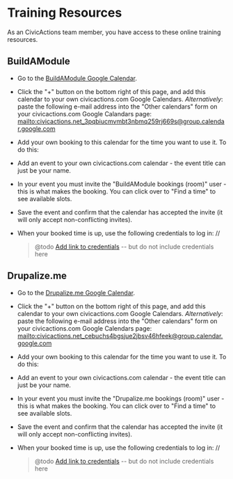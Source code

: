 # Training Resources

As an CivicActions team member, you have access to these online training resources.

## BuildAModule

* Go to the [BuildAModule Google Calendar](https://calendar.google.com/calendar/b/1/embed?src=civicactions.net_3pqbiucmvmbt3nbmq259rj669s@group.calendar.google.com&ctz=America/Los_Angeles).
* Click the "+" button on the bottom right of this page, and add this calendar to your own civicactions.com Google Calendars.
  *Alternatively*: paste the following e-mail address into the "Other calendars" form on your civicactions.com Google Calandars page: <mailto:civicactions.net_3pqbiucmvmbt3nbmq259rj669s@group.calendar.google.com>
* Add your own booking to this calendar for the time you want to use it. To do this:
* Add an event to your own civicactions.com calendar - the event title can just be your name.
* In your event you must invite the "BuildAModule bookings (room)" user - this is what makes the booking. You can click over to "Find a time" to see available slots.
* Save the event and confirm that the calendar has accepted the invite (it will only accept non-conflicting invites).
* When your booked time is up, use the following credentials to log in: //

  > @todo [Add link to credentials](https://trello.com/c/dxKtjdYD/111-add-link-to-doc-with-drupalizeme-and-buildamodule-credentials) -- but do not include credentials here

## Drupalize.me

* Go to the [Drupalize.me Google Calendar](https://calendar.google.com/calendar/b/1/embed?src=civicactions.net_cebuchs4bgsjue2jbsv46hfeek@group.calendar.google.com&ctz=America/Los_Angeles).
* Click the "+" button on the bottom right of this page, and add this calendar to your own civicactions.com Google Calendars.
  *Alternatively*: paste the following e-mail address into the "Other calendars" form on your civicactions.com Google Calendars page: <mailto:civicactions.net_cebuchs4bgsjue2jbsv46hfeek@group.calendar.google.com>
* Add your own booking to this calendar for the time you want to use it. To do this:
* Add an event to your own civicactions.com calendar - the event title can just be your name.
* In your event you must invite the "Drupalize.me bookings (room)" user - this is what makes the booking. You can click over to "Find a time" to see available slots.
* Save the event and confirm that the calendar has accepted the invite (it will only accept non-conflicting invites).
* When your booked time is up, use the following credentials to log in: //

  > @todo [Add link to credentials](https://trello.com/c/dxKtjdYD/111-add-link-to-doc-with-drupalizeme-and-buildamodule-credentials) -- but do not include credentials here
